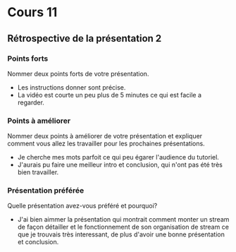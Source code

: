# Cours 11
## Rétrospective de la présentation 2

### Points forts
Nommer deux points forts de votre présentation.

* Les instructions donner sont précise.
* La vidéo est courte un peu plus de 5 minutes ce qui est facile a regarder.

### Points à améliorer
Nommer deux points à améliorer de votre présentation et expliquer comment vous allez les travailler pour les prochaines présentations.

* Je cherche mes mots parfoit ce qui peu égarer l'audience du tutoriel.
* J'aurais pu faire une meilleur intro et conclusion, qui n'ont pas été très bien travailler.

### Présentation préférée
Quelle présentation avez-vous préféré et pourquoi?

* J'ai bien aimmer la présentation qui montrait comment monter un stream de façon détailler et le fonctionnement de son organisation de stream ce que je trouvais très interessant, de plus d'avoir une bonne présentation et conclusion.
